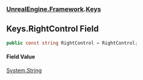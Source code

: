 ### [UnrealEngine.Framework](UnrealEngine_Framework.md 'UnrealEngine.Framework').[Keys](Keys.md 'UnrealEngine.Framework.Keys')
## Keys.RightControl Field
```csharp
public const string RightControl = RightControl;
```
#### Field Value
[System.String](https://docs.microsoft.com/en-us/dotnet/api/System.String 'System.String')
